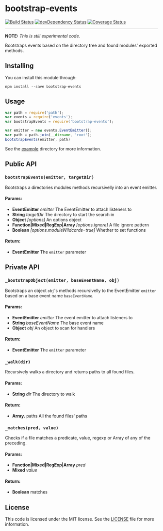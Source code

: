 bootstrap-events
================
[![Build Status](https://travis-ci.org/yamadapc/node-bootstrap-events.svg?branch=master)](https://travis-ci.org/yamadapc/node-bootstrap-events)
[![devDependency Status](https://david-dm.org/yamadapc/node-bootstrap-events/dev-status.svg)](https://david-dm.org/yamadapc/node-bootstrap-events#info=devDependencies)
[![Coverage Status](https://coveralls.io/repos/yamadapc/node-bootstrap-events/badge.png)](https://coveralls.io/r/yamadapc/node-bootstrap-events)

- - -

__NOTE:__ _This is still experimental code._

Bootstraps events based on the directory tree and found modules' exported
methods.

## Installing
You can install this module through:
```
npm install --save bootstrap-events
```

## Usage
```javascript
var path = require('path');
var events = require('events');
var bootstrapEvents = require('bootstrap-events');

var emitter = new events.EventEmitter();
var path = path.join(__dirname, 'root');
bootstrapEvents(emitter, path)
```

See the [example](example) directory for more information.

## Public API

### `bootstrapEvents(emitter, targetDir)`

Bootstraps a directories modules methods recursivelly into an event emitter.

#### Params:

* **EventEmitter** *emitter* The EventEmitter to attach listeners to
* **String** *targetDir* The directory to start the search in
* **Object** *[options]* An options object
* **Function|Mixed|RegExp|Array** *[options.ignore]* A file ignore pattern
* **Boolean** *[options.moduleWildcards=true]* Whether to set functions

#### Return:

* **EventEmitter** The `emitter` parameter

## Private API

### `_bootstrapObject(emitter, baseEventName, obj)`

Bootstraps an object `obj`'s methods recursivelly to the EventEmitter
`emitter` based on a base event name `baseEventName`.

#### Params:

* **EventEmitter** *emitter* The event emitter to attach listeners to
* **String** *baseEventName* The base event name
* **Object** *obj* An object to scan for handlers

#### Return:

* **EventEmitter** The `emitter` parameter

### `_walk(dir)`

Recursively walks a directory and returns paths to all found files.

#### Params:

* **String** *dir* The directory to walk

#### Return:

* **Array.<String>** paths All the found files' paths

### `_matches(pred, value)`

Checks if a file matches a predicate, value, regexp or Array of any of the
preceding.

#### Params:

* **Function|Mixed|RegExp|Array** *pred*
* **Mixed** *value*

#### Return:

* **Boolean** matches

## License

This code is licensed under the MIT license. See the [LICENSE](LICENSE) file for
more information.
